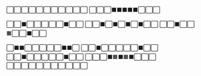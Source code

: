 



⬜️⬜️⬜️⬜️⬜️⬜️⬜️⬜️⬜️⬜️⬜️
⬜️⬜️⬜️⬛️⬛️⬛️⬛️⬛️⬜️⬜️⬜️

⬜️⬜️⬛️⬜️⬜️⬜️⬜️⬜️⬛️⬜️⬜️
⬜️⬜️⬛️⬜️⬛️⬜️⬛️⬜️⬛️⬜️⬜️
⬜️⬜️⬛️⬜️⬜️🟧⬜️⬜️⬛️⬜️⬜️

⬜️⬛️⬛️⬜️⬜️⬜️⬜️⬜️⬛️⬛️⬜️
⬜️⬜️⬛️⬜️⬜️⬜️⬜️⬜️⬛️⬜️⬜️
⬜️⬜️⬛️⬜️⬜️⬜️⬜️⬜️⬛️⬜️⬜️
⬜️⬜️⬜️⬛️🟧⬛️🟧⬛️⬜️⬜️⬜️
⬜️⬜️⬜️⬜️⬜️⬜️⬜️⬜️⬜️⬜️⬜️
